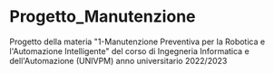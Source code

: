 # Progetto_Manutenzione
Progetto della materia "1-Manutenzione Preventiva per la Robotica e l'Automazione Intelligente" del corso di Ingegneria Informatica e dell'Automazione (UNIVPM) anno universitario 2022/2023
